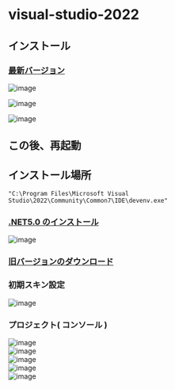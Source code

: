# visual-studio-2022

## インストール

### [最新バージョン](https://visualstudio.microsoft.com/ja/)

![image](https://user-images.githubusercontent.com/1501327/163509698-db7a5cce-2f39-47af-8831-37b4a618b1a3.png)

![image](https://user-images.githubusercontent.com/1501327/163509799-21ec269e-9521-4331-a02e-4f54adb75de0.png)

![image](https://user-images.githubusercontent.com/1501327/163509959-473a1228-10c5-4539-b511-31b229f7155d.png)

## この後、再起動

## インストール場所
```
"C:\Program Files\Microsoft Visual Studio\2022\Community\Common7\IDE\devenv.exe"
```

### [.NET5.0 のインストール](https://dotnet.microsoft.com/ja-jp/download/dotnet/5.0)
![image](https://user-images.githubusercontent.com/1501327/163530763-36488b57-1d56-4ff1-85ee-ae765d0bad15.png)


### [旧バージョンのダウンロード](https://visualstudio.microsoft.com/ja/vs/older-downloads/)


### 初期スキン設定
![image](https://user-images.githubusercontent.com/1501327/163745626-b7850a31-70e7-4d27-9c3f-9bd09c08f784.png)

### プロジェクト( コンソール )
![image](https://user-images.githubusercontent.com/1501327/163745713-127035fc-2913-4d81-8665-7fcd0b7ee7df.png)\
![image](https://user-images.githubusercontent.com/1501327/163745821-0a2e716b-f3bd-4c1b-b76c-9bc8116b22ac.png)\
![image](https://user-images.githubusercontent.com/1501327/163745976-8862f7d1-5629-4966-915e-0595a434babe.png)\
![image](https://user-images.githubusercontent.com/1501327/163746027-4fc3f339-0b51-4827-af19-2d32b00540e9.png)\
![image](https://user-images.githubusercontent.com/1501327/163746067-d6f58e48-e797-438a-a440-8aa6ec335039.png)

